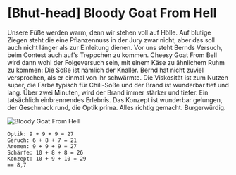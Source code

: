 # \[Bhut-head\] Bloody Goat From Hell

Unsere Füße werden warm, denn wir stehen voll auf Hölle. Auf blutige Ziegen steht die eine Pflanzennuss in der Jury zwar nicht, aber das soll auch nicht länger als zur Einleitung dienen. Vor uns steht Bernds Versuch, beim Contest auch auf's Treppchen zu kommen. Cheesy Goat From Bell wird dann wohl der Folgeversuch sein, mit einem Käse zu ähnlichem Ruhm zu kommen: Die Soße ist nämlich der Knaller. Bernd hat nicht zuviel versprochen, als er einmal von ihr schwärmte. Die Viskosität ist zum Nutzen super, die Farbe typisch für Chili-Soße und der Brand ist wunderbar tief und lang. Über zwei Minuten, wird der Brand immer stärker und tiefer. Ein tatsächlich einbrennendes Erlebnis. Das Konzept ist wunderbar gelungen, der Geschmack rund, die Optik prima. Alles richtig gemacht. Burgerwürdig.

![Bloody Goat From Hell](https://farm5.staticflickr.com/4912/45881823534_40d7b1e6b9_b.jpg)

```text
Optik: 9 + 9 + 9 = 27
Geruch: 6 + 8 + 7 = 21
Aromen: 9 + 9 + 9 = 27
Schärfe: 10 + 8 + 8 = 26
Konzept: 10 + 9 + 10 = 29
== 8,7
```

